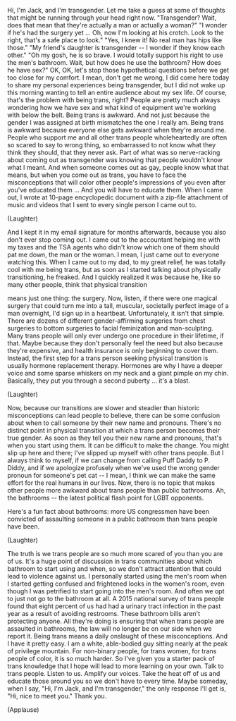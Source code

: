 
Hi, I&#39;m Jack,
and I&#39;m transgender.
Let me take a guess at some of thoughts
that might be running
through your head right now.
&quot;Transgender?
Wait, does that mean that they&#39;re
actually a man or actually a woman?&quot;
&quot;I wonder if he&#39;s had the surgery yet ...
Oh, now I&#39;m looking at his crotch.
Look to the right,
that&#39;s a safe place to look.&quot;
&quot;Yes, I knew it!
No real man has hips like those.&quot;
&quot;My friend&#39;s daughter is transgender --
I wonder if they know each other.&quot;
&quot;Oh my gosh, he is so brave.
I would totally support his right
to use the men&#39;s bathroom.
Wait, but how does he use the bathroom?
How does he have sex?&quot;
OK, OK, let&#39;s stop
those hypothetical questions
before we get too close for my comfort.
I mean, don&#39;t get me wrong,
I did come here today to share
my personal experiences being transgender,
but I did not wake up this morning
wanting to tell an entire audience
about my sex life.
Of course, that&#39;s the problem
with being trans, right?
People are pretty much always
wondering how we have sex
and what kind of equipment
we&#39;re working with below the belt.
Being trans is awkward.
And not just because the gender
I was assigned at birth
mismatches the one I really am.
Being trans is awkward
because everyone else gets awkward
when they&#39;re around me.
People who support me and all other
trans people wholeheartedly
are often so scared to say to wrong thing,
so embarrassed to not know
what they think they should,
that they never ask.
Part of what was so nerve-racking
about coming out as transgender
was knowing that people
wouldn&#39;t know what I meant.
And when someone comes out as gay,
people know what that means,
but when you come out as trans,
you have to face the misconceptions
that will color other people&#39;s
impressions of you
even after you&#39;ve educated them ...
And you will have to educate them.
When I came out,
I wrote at 10-page encyclopedic document
with a zip-file attachment
of music and videos
that I sent to every
single person I came out to.

(Laughter)

And I kept it in my email signature
for months afterwards,
because you also
don&#39;t ever stop coming out.
I came out to the accountant
helping me with my taxes
and the TSA agents who didn&#39;t know
which one of them should pat me down,
the man or the woman.
I mean, I just came out
to everyone watching this.
When I came out to my dad,
to my great relief, he was totally cool
with me being trans,
but as soon as I started talking
about physically transitioning,
he freaked.
And I quickly realized it was because he,
like so many other people,
think that physical transition

means just one thing:
the surgery.
Now, listen,
if there were one magical surgery
that could turn me into a tall, muscular,
societally perfect image
of a man overnight,
I&#39;d sign up in a heartbeat.
Unfortunately, it isn&#39;t that simple.
There are dozens of different
gender-affirming surgeries
from chest surgeries to bottom surgeries
to facial feminization and man-sculpting.
Many trans people will only ever undergo
one procedure in their lifetime, if that.
Maybe because they don&#39;t
personally feel the need
but also because they&#39;re expensive,
and health insurance
is only beginning to cover them.
Instead, the first step for a trans person
seeking physical transition
is usually hormone replacement therapy.
Hormones are why I have a deeper voice
and some sparse whiskers on my neck
and a giant pimple on my chin.
Basically, they put you
through a second puberty ...
it&#39;s a blast.

(Laughter)

Now, because our transitions
are slower and steadier
than historic misconceptions
can lead people to believe,
there can be some confusion
about when to call someone
by their new name and pronouns.
There&#39;s no distinct point
in physical transition
at which a trans person
becomes their true gender.
As soon as they tell you
their new name and pronouns,
that&#39;s when you start using them.
It can be difficult to make the change.
You might slip up here and there;
I&#39;ve slipped up myself
with other trans people.
But I always think to myself,
if we can change from calling
Puff Daddy to P. Diddy,
and if we apologize profusely
when we&#39;ve used the wrong gender pronoun
for someone&#39;s pet cat --
I mean, I think we can make
the same effort
for the real humans in our lives.
Now, there is no topic that makes other
people more awkward about trans people
than public bathrooms.
Ah, the bathrooms --
the latest political flash point
for LGBT opponents.

Here&#39;s a fun fact about bathrooms:
more US congressmen have been convicted
of assaulting someone in a public bathroom
than trans people have been.

(Laughter)

The truth is we trans people are so much
more scared of you than you are of us.
It&#39;s a huge point of discussion
in trans communities
about which bathroom
to start using and when,
so we don&#39;t attract attention
that could lead to violence against us.
I personally started using the men&#39;s room
when I started getting confused
and frightened looks in the women&#39;s room,
even though I was petrified
to start going into the men&#39;s room.
And often we opt to just
not go to the bathroom at all.
A 2015 national survey of trans people
found that eight percent of us
had had a urinary tract infection
in the past year
as a result of avoiding restrooms.
These bathroom bills
aren&#39;t protecting anyone.
All they&#39;re doing
is ensuring that when trans people
are assaulted in bathrooms,
the law will no longer be on our side
when we report it.
Being trans means a daily onslaught
of these misconceptions.
And I have it pretty easy.
I am a white, able-bodied guy
sitting nearly at the peak
of privilege mountain.
For non-binary people,
for trans women,
for trans people of color,
it is so much harder.
So I&#39;ve given you a starter pack
of trans knowledge
that I hope will lead
to more learning on your own.
Talk to trans people.
Listen to us.
Amplify our voices.
Take the heat off of us
and educate those around you
so we don&#39;t have to every time.
Maybe someday, when I say,
&quot;Hi, I&#39;m Jack, and I&#39;m transgender,&quot;
the only response I&#39;ll get is,
&quot;Hi, nice to meet you.&quot;
Thank you.

(Applause)

